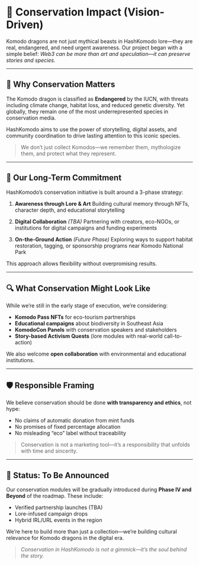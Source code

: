 # 🌿 Conservation Impact (Vision-Driven)

Komodo dragons are not just mythical beasts in HashKomodo lore—they are real, endangered, and need urgent awareness. Our project began with a simple belief: *Web3 can be more than art and speculation—it can preserve stories and species.*

---

## 🧭 Why Conservation Matters

The Komodo dragon is classified as **Endangered** by the IUCN, with threats including climate change, habitat loss, and reduced genetic diversity. Yet globally, they remain one of the most underrepresented species in conservation media.

HashKomodo aims to use the power of storytelling, digital assets, and community coordination to drive lasting attention to this iconic species.

> We don’t just collect Komodos—we remember them, mythologize them, and protect what they represent.

---

## 📅 Our Long-Term Commitment

HashKomodo’s conservation initiative is built around a 3-phase strategy:

1. **Awareness through Lore & Art**
   Building cultural memory through NFTs, character depth, and educational storytelling

2. **Digital Collaboration** *(TBA)*
   Partnering with creators, eco-NGOs, or institutions for digital campaigns and funding experiments

3. **On-the-Ground Action** *(Future Phase)*
   Exploring ways to support habitat restoration, tagging, or sponsorship programs near Komodo National Park

This approach allows flexibility without overpromising results.

---

## 🔍 What Conservation Might Look Like

While we’re still in the early stage of execution, we’re considering:

* **Komodo Pass NFTs** for eco-tourism partnerships
* **Educational campaigns** about biodiversity in Southeast Asia
* **KomodoCon Panels** with conservation speakers and stakeholders
* **Story-based Activism Quests** (lore modules with real-world call-to-action)

We also welcome **open collaboration** with environmental and educational institutions.

---

## 🛡 Responsible Framing

We believe conservation should be done **with transparency and ethics**, not hype:

* No claims of automatic donation from mint funds
* No promises of fixed percentage allocation
* No misleading “eco” label without traceability

> Conservation is not a marketing tool—it’s a responsibility that unfolds with time and sincerity.

---

## 📍 Status: To Be Announced

Our conservation modules will be gradually introduced during **Phase IV and Beyond** of the roadmap. These include:

* Verified partnership launches (TBA)
* Lore-infused campaign drops
* Hybrid IRL/URL events in the region

We’re here to build more than just a collection—we’re building cultural relevance for Komodo dragons in the digital era.

> *Conservation in HashKomodo is not a gimmick—it’s the soul behind the story.*
